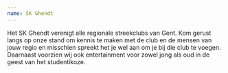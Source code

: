 ```yaml
---
name: SK Ghendt
---
```

Het SK Ghendt verenigt alle regionale streekclubs van Gent. Kom gerust langs op onze stand om kennis te maken met de club en de mensen van jouw regio en misschien spreekt het je wel aan om je bij die club te voegen. Daarnaast voorzien wij ook entertainment voor zowel jong als oud in de geest van het studentikoze. 
